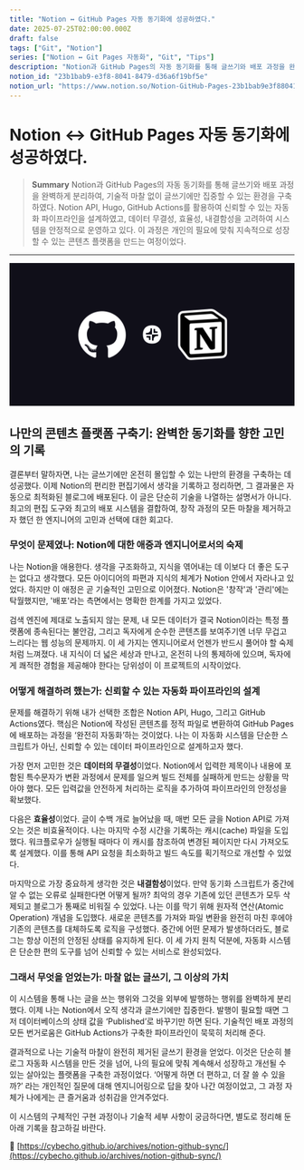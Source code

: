 ```yaml
---
title: "Notion ↔ GitHub Pages 자동 동기화에 성공하였다."
date: 2025-07-25T02:00:00.000Z
draft: false
tags: ["Git", "Notion"]
series: ["Notion ↔ Git Pages 자동화", "Git", "Tips"]
description: "Notion과 GitHub Pages의 자동 동기화를 통해 글쓰기와 배포 과정을 완벽하게 분리하여, 기술적 마찰 없이 글쓰기에만 집중할 수 있는 환경을 구축하였다. Notion API, Hugo, GitHub Actions를 활용하여 신뢰할 수 있는 자동화 파이프라인을 설계하였고, 데이터 무결성, 효율성, 내결함성을 고려하여 시스템을 안정적으로 운영하고 있다. 이 과정은 개인의 필요에 맞춰 지속적으로 성장할 수 있는 콘텐츠 플랫폼을 만드는 여정이었다."
notion_id: "23b1bab9-e3f8-8041-8479-d36a6f19bf5e"
notion_url: "https://www.notion.so/Notion-GitHub-Pages-23b1bab9e3f880418479d36a6f19bf5e"
---
```


# Notion ↔ GitHub Pages 자동 동기화에 성공하였다.

> **Summary**
> Notion과 GitHub Pages의 자동 동기화를 통해 글쓰기와 배포 과정을 완벽하게 분리하여, 기술적 마찰 없이 글쓰기에만 집중할 수 있는 환경을 구축하였다. Notion API, Hugo, GitHub Actions를 활용하여 신뢰할 수 있는 자동화 파이프라인을 설계하였고, 데이터 무결성, 효율성, 내결함성을 고려하여 시스템을 안정적으로 운영하고 있다. 이 과정은 개인의 필요에 맞춰 지속적으로 성장할 수 있는 콘텐츠 플랫폼을 만드는 여정이었다.

---

![Image](image_455c95d412cb.png)

## 나만의 콘텐츠 플랫폼 구축기: 완벽한 동기화를 향한 고민의 기록

결론부터 말하자면, 나는 글쓰기에만 온전히 몰입할 수 있는 나만의 환경을 구축하는 데 성공했다. 이제 Notion의 편리한 편집기에서 생각을 기록하고 정리하면, 그 결과물은 자동으로 최적화된 블로그에 배포된다. 이 글은 단순히 기술을 나열하는 설명서가 아니다. 최고의 편집 도구와 최고의 배포 시스템을 결합하여, 창작 과정의 모든 마찰을 제거하고자 했던 한 엔지니어의 고민과 선택에 대한 회고다.

### 무엇이 문제였나: Notion에 대한 애증과 엔지니어로서의 숙제

나는 Notion을 애용한다. 생각을 구조화하고, 지식을 엮어내는 데 이보다 더 좋은 도구는 없다고 생각했다. 모든 아이디어의 파편과 지식의 체계가 Notion 안에서 자라나고 있었다. 하지만 이 애정은 곧 기술적인 고민으로 이어졌다. Notion은 '창작'과 '관리'에는 탁월했지만, '배포'라는 측면에서는 명확한 한계를 가지고 있었다.

검색 엔진에 제대로 노출되지 않는 문제, 내 모든 데이터가 결국 Notion이라는 특정 플랫폼에 종속된다는 불안감, 그리고 독자에게 순수한 콘텐츠를 보여주기엔 너무 무겁고 느리다는 웹 성능의 문제까지. 이 세 가지는 엔지니어로서 언젠가 반드시 풀어야 할 숙제처럼 느껴졌다. 내 지식이 더 넓은 세상과 만나고, 온전히 나의 통제하에 있으며, 독자에게 쾌적한 경험을 제공해야 한다는 당위성이 이 프로젝트의 시작이었다.

### 어떻게 해결하려 했는가: 신뢰할 수 있는 자동화 파이프라인의 설계

문제를 해결하기 위해 내가 선택한 조합은 Notion API, Hugo, 그리고 GitHub Actions였다. 핵심은 Notion에 작성된 콘텐츠를 정적 파일로 변환하여 GitHub Pages에 배포하는 과정을 ‘완전히 자동화’하는 것이었다. 나는 이 자동화 시스템을 단순한 스크립트가 아닌, 신뢰할 수 있는 데이터 파이프라인으로 설계하고자 했다.

가장 먼저 고민한 것은 **데이터의 무결성**이었다. Notion에서 입력한 제목이나 내용에 포함된 특수문자가 변환 과정에서 문제를 일으켜 빌드 전체를 실패하게 만드는 상황을 막아야 했다. 모든 입력값을 안전하게 처리하는 로직을 추가하여 파이프라인의 안정성을 확보했다.

다음은 **효율성**이었다. 글이 수백 개로 늘어났을 때, 매번 모든 글을 Notion API로 가져오는 것은 비효율적이다. 나는 마지막 수정 시간을 기록하는 캐시(cache) 파일을 도입했다. 워크플로우가 실행될 때마다 이 캐시를 참조하여 변경된 페이지만 다시 가져오도록 설계했다. 이를 통해 API 요청을 최소화하고 빌드 속도를 획기적으로 개선할 수 있었다.

마지막으로 가장 중요하게 생각한 것은 **내결함성**이었다. 만약 동기화 스크립트가 중간에 알 수 없는 오류로 실패한다면 어떻게 될까? 최악의 경우 기존에 있던 콘텐츠가 모두 삭제되고 블로그가 통째로 비워질 수 있었다. 나는 이를 막기 위해 원자적 연산(Atomic Operation) 개념을 도입했다. 새로운 콘텐츠를 가져와 파일 변환을 완전히 마친 후에야 기존의 콘텐츠를 대체하도록 로직을 구성했다. 중간에 어떤 문제가 발생하더라도, 블로그는 항상 이전의 안정된 상태를 유지하게 된다. 이 세 가지 원칙 덕분에, 자동화 시스템은 단순한 편의 도구를 넘어 신뢰할 수 있는 서비스로 완성되었다.

### 그래서 무엇을 얻었는가: 마찰 없는 글쓰기, 그 이상의 가치

이 시스템을 통해 나는 글을 쓰는 행위와 그것을 외부에 발행하는 행위를 완벽하게 분리했다. 이제 나는 Notion에서 오직 생각과 글쓰기에만 집중한다. 발행이 필요할 때면 그저 데이터베이스의 상태 값을 ‘Published’로 바꾸기만 하면 된다. 기술적인 배포 과정의 모든 번거로움은 GitHub Actions가 구축한 파이프라인이 묵묵히 처리해 준다.

결과적으로 나는 기술적 마찰이 완전히 제거된 글쓰기 환경을 얻었다. 이것은 단순히 블로그 자동화 시스템을 만든 것을 넘어, 나의 필요에 맞춰 계속해서 성장하고 개선될 수 있는 살아있는 플랫폼을 구축한 과정이었다. ‘어떻게 하면 더 편하고, 더 잘 쓸 수 있을까?’ 라는 개인적인 질문에 대해 엔지니어링으로 답을 찾아 나간 여정이었고, 그 과정 자체가 나에게는 큰 즐거움과 성취감을 안겨주었다.

이 시스템의 구체적인 구현 과정이나 기술적 세부 사항이 궁금하다면, 별도로 정리해 둔 아래 기록을 참고하길 바란다.

🔗 [https://cybecho.github.io/archives/notion-github-sync/](https://cybecho.github.io/archives/notion-github-sync/)

